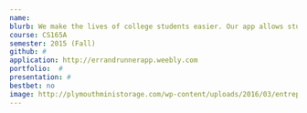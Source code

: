 ```yaml
---
name:
blurb: We make the lives of college students easier. Our app allows students to connect with other students who would be willing to run these errands for them in exchange for a fee. By helping college students maximize their time we hope to help them prioritize their goals and succeed.
course: CS165A
semester: 2015 (Fall)
github: #
application: http://errandrunnerapp.weebly.com
portfolio:  #
presentation: #
bestbet: no
image: http://plymouthministorage.com/wp-content/uploads/2016/03/entrepreneurship-logo-entre1.jpg
---
```


